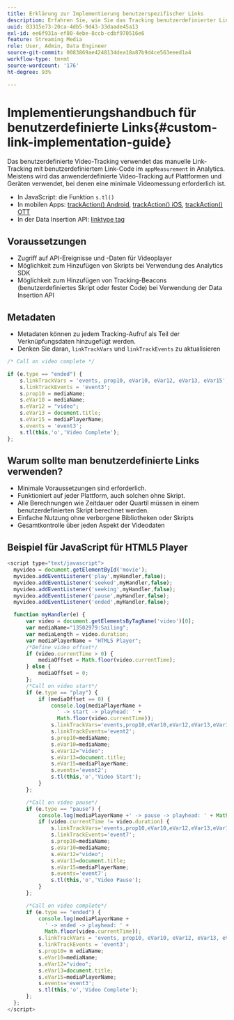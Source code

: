 ```yaml
---
title: Erklärung zur Implementierung benutzerspezifischer Links
description: Erfahren Sie, wie Sie das Tracking benutzerdefinierter Links in Streaming-Medien-Services implementieren.
uuid: 83315e73-20ca-4db5-9d43-33daade45a13
exl-id: ee6f931a-ef80-4ebe-8ccb-cdbf970516e6
feature: Streaming Media
role: User, Admin, Data Engineer
source-git-commit: 0083869ae4248134dea18a87b9d4ce563eeed1a4
workflow-type: tm+mt
source-wordcount: '176'
ht-degree: 93%

---
```


# Implementierungshandbuch für benutzerdefinierte Links{#custom-link-implementation-guide}

Das benutzerdefinierte Video-Tracking verwendet das manuelle Link-Tracking mit benutzerdefiniertem Link-Code im `appMeasurement` in Analytics.
Meistens wird das anwenderdefinierte Video-Tracking auf Plattformen und Geräten verwendet, bei denen eine minimale Videomessung erforderlich ist.

* In JavaScript: die Funktion `s.tl()`
* In mobilen Apps: [trackAction() Android](https://experienceleague.adobe.com/docs/mobile-services/android/analytics-android/actions.html?lang=de), [trackAction() iOS](https://experienceleague.adobe.com/docs/mobile-services/ios/analytics-ios/actions.html?lang=de), [trackAction() OTT](/help/use-cases/analytics-with-ott/track-app-actions.md)
* In der Data Insertion API: [linktype tag](https://github.com/AdobeDocs/analytics-1.4-apis/blob/master/docs/data-insertion-api/reference/r_supported_tags.md)

## Voraussetzungen

* Zugriff auf API-Ereignisse und -Daten für Videoplayer
* Möglichkeit zum Hinzufügen von Skripts bei Verwendung des Analytics SDK
* Möglichkeit zum Hinzufügen von Tracking-Beacons (benutzerdefiniertes Skript oder fester Code) bei Verwendung der Data Insertion API

## Metadaten

* Metadaten können zu jedem Tracking-Aufruf als Teil der Verknüpfungsdaten hinzugefügt werden.
* Denken Sie daran, `linkTrackVars` und `linkTrackEvents` zu aktualisieren

```javascript
/* Call on video complete */

if (e.type == "ended") {  
    s.linkTrackVars = 'events, prop10, eVar10, eVar12, eVar13, eVar15';
    s.linkTrackEvents = 'event3';
    s.prop10 = mediaName;
    s.eVar10 = mediaName;
    s.eVar12 = "video";
    s.eVar13 = document.title;
    s.eVar15 = mediaPlayerName;
    s.events = 'event3';
    s.tl(this,'o','Video Complete');
};
```

## Warum sollte man benutzerdefinierte Links verwenden?

* Minimale Voraussetzungen sind erforderlich.
* Funktioniert auf jeder Plattform, auch solchen ohne Skript.
* Alle Berechnungen wie Zeitdauer oder Quartil müssen in einem benutzerdefinierten Skript berechnet werden.
* Einfache Nutzung ohne verborgene Bibliotheken oder Skripts
* Gesamtkontrolle über jeden Aspekt der Videodaten

## Beispiel für JavaScript für HTML5 Player

```javascript
<script type="text/javascript">
  myvideo = document.getElementById('movie');
  myvideo.addEventListener('play',myHandler,false);
  myvideo.addEventListener('seeked',myHandler,false);
  myvideo.addEventListener('seeking',myHandler,false);
  myvideo.addEventListener('pause',myHandler,false);
  myvideo.addEventListener('ended',myHandler,false);

  function myHandler(e) {
      var video = document.getElementsByTagName('video')[0];
      var mediaName="13502979:Sailing";
      var mediaLength = video.duration;
      var mediaPlayerName = "HTML5 Player";
      /*Define video offset*/
      if (video.currentTime > 0) {
          mediaOffset = Math.floor(video.currentTime);
      } else {
          mediaOffset = 0;
      };
      /*Call on video start*/
      if (e.type == "play") {
          if (mediaOffset == 0) {
              console.log(mediaPlayerName +
                ' -> start -> playhead: ' +  
                Math.floor(video.currentTime));
              s.linkTrackVars='events,prop10,eVar10,eVar12,eVar13,eVar15';
              s.linkTrackEvents='event2';
              s.prop10=mediaName;
              s.eVar10=mediaName;
              s.eVar12="video";
              s.eVar13=document.title;
              s.eVar15=mediaPlayerName;
              s.events='event2';
              s.tl(this,'o','Video Start');
          }
      };

      /*Call on video pause*/
      if (e.type == "pause") {
          console.log(mediaPlayerName +' -> pause -> playhead: ' + Math.floor(video.currentTime));
          if (video.currentTime != video.duration) {
              s.linkTrackVars='events,prop10,eVar10,eVar12,eVar13,eVar15';
              s.linkTrackEvents='event7';
              s.prop10=mediaName;
              s.eVar10=mediaName;
              s.eVar12="video";
              s.eVar13=document.title;
              s.eVar15=mediaPlayerName;
              s.events='event7';
              s.tl(this,'o','Video Pause');
          }
      };

      /*Call on video complete*/
      if (e.type == "ended") {
          console.log(mediaPlayerName +
            ' -> ended -> playhead: ' +
            Math.floor(video.currentTime));
          s.linkTrackVars = 'events, prop10, eVar10, eVar12, eVar13, eVar15';
          s.linkTrackEvents = 'event3';
          s.prop10= m ediaName;
          s.eVar10=mediaName;
          s.eVar12="video";
          s.eVar13=document.title;
          s.eVar15=mediaPlayerName;
          s.events='event3';
          s.tl(this,'o','Video Complete');
      };
  };
</script>
```
